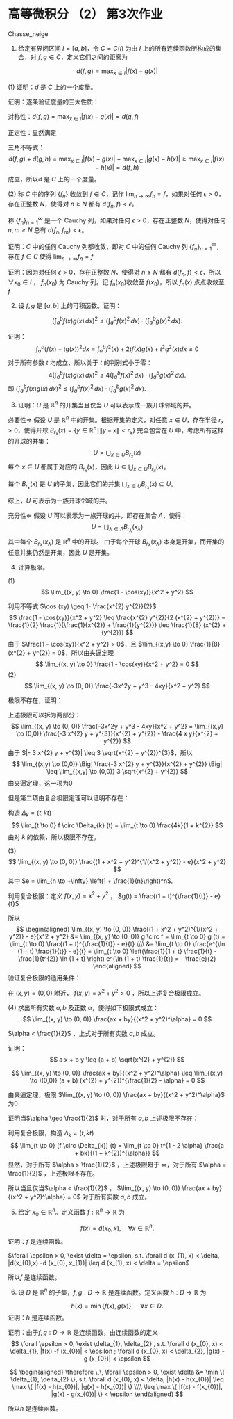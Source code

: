 # 高等微积分 （2） 第3次作业

Chasse_neige

1. 给定有界闭区间 $I = [a, b]$，令 $C = C(I)$ 为由 $I$ 上的所有连续函数所构成的集合，对 $f, g \in C$，定义它们之间的距离为

$$
d(f, g) = \max_{x \in I} |f(x) - g(x)|
$$

(1) 证明：$d$ 是 $C$ 上的一个度量。

证明：逐条验证度量的三大性质：

对称性：$d(f, g) = \max_{x \in I} |f(x) - g(x)| = d (g, f)$ 

正定性：显然满足

三角不等式：
$$
d (f, g) + d (g, h) = \max_{x \in I} |f (x) - g (x)| + \max_{x \in I} |g (x) - h (x)| \geq \max_{x \in I} |f (x) - h(x)| = d (f, h)
$$
成立，所以$d$ 是 $C$ 上的一个度量。

(2) 称 $C$ 中的序列 $\{f_n\}$ 收敛到 $f \in C$，记作 $\lim_{n \to \infty} f_n = f$，如果对任何 $\epsilon > 0$，存在正整数 $N$，使得对 $n \geq N$ 都有 $d(f_n, f) < \epsilon$。

称 $\{f_n\}_{n=1}^\infty$ 是一个 Cauchy 列，如果对任何 $\epsilon > 0$，存在正整数 $N$，使得对任何 $n, m \geq N$ 总有 $d(f_n, f_m) < \epsilon$。

证明：$C$ 中的任何 Cauchy 列都收敛，即对 $C$ 中的任何 Cauchy 列 $\{f_n\}_{n=1}^\infty$，存在 $f \in C$ 使得 $\lim_{n \to \infty} f_n = f$

证明：因为对任何 $\epsilon > 0$，存在正整数 $N$，使得对 $n \geq N$ 都有 $d(f_n, f) < \epsilon$，所以 $\forall x_{0} \in I$ ，  $f_{n}(x_{0})$ 为 Cauchy 列。记  $f_{n}(x_{0})$收敛至 $f (x_{0})$，所以  $f_{n} (x)$ 点点收敛至 $f$ 

2. 设 $f, g$ 是 $[a, b]$ 上的可积函数。证明：

$$
\left( \int_a^b f(x)g(x) \, dx \right)^2 \leq \left( \int_a^b f(x)^2 \, dx \right) \cdot \left( \int_a^b g(x)^2 \, dx \right).
$$

证明：
$$
\int_{a}^{b} (f (x) + t g(x))^{2} dx = \int_{a}^{b} f^{2} (x) + 2 t f (x) g (x) + t^{2} g^{2} (x) dx \geq 0
$$
 对于所有参数 $t$ 均成立，所以关于 $t$ 的判别式小于零：
$$
4 \left( \int_a^b f(x)g(x) \, dx \right)^2 \leq 4 \left( \int_a^b f(x)^2 \, dx \right) \cdot \left( \int_a^b g(x)^2 \, dx \right).
$$
即 $\left( \int_a^b f(x)g(x) \, dx \right)^2 \leq \left( \int_a^b f(x)^2 \, dx \right) \cdot \left( \int_a^b g(x)^2 \, dx \right).$

3. 证明：$U$ 是 $\mathbb{R}^n$ 的开集当且仅当 $U$ 可以表示成一族开球邻域的并。

必要性⇒
假设 $U$ 是 $\mathbb{R}^n$ 中的开集。根据开集的定义，对任意 $x \in U$，存在半径 $r_x > 0$，使得开球 $B_{r_{x}} (x) = \{ y \in \mathbb{R}^n \mid \|y - x\| < r_x \}$ 完全包含在 $U$ 中，考虑所有这样的开球的并集：
$$
U = \bigcup_{x \in U} B_{r_{x}} (x)
$$
每个 $x \in U$ 都属于对应的 $B_{{r_{x}}} (x)$，因此 $U \subseteq \bigcup_{x \in U} B_{r_{x}} (x)$。

每个 $B_{r_{{x}}} (x)$ 是 $U$ 的子集，因此它们的并集 $\bigcup_{x \in U} B_{r_{x}} (x) \subseteq U$。

综上，$U$ 可表示为一族开球邻域的并。

充分性⇐
假设 $U$ 可以表示为一族开球的并，即存在集合 $\Lambda$，使得：
$$
U = \bigcup_{\lambda \in \Lambda} B_{r_{\lambda}} (x_\lambda)
$$
其中每个 $B_{r_{\lambda}} (x_\lambda)$ 是 $\mathbb{R}^n$ 中的开球。 
由于每个开球 $B_{r_{\lambda}} (x_\lambda)$ 本身是开集，而开集的任意并集仍然是开集，因此 $U$ 是开集。

4. 计算极限。

(1)
$$
\lim_{(x, y) \to 0} \frac{1 - \cos(xy)}{x^2 + y^2}
$$

利用不等式 $\cos (xy) \geq 1- \frac{x^{2} y^{2}}{2}$
$$
 \frac{1 - \cos(xy)}{x^2 + y^2} \leq \frac{x^{2} y^{2}}{2 (x^{2} + y^{2})} = \frac{1}{2} \frac{1}{\frac{1}{x^{2}} + \frac{1}{y^{2}}} \leq \frac{1}{8} (x^{2} + {y^{2}})
$$
由于 $\frac{1 - \cos(xy)}{x^2 + y^2} > 0$，且 $\lim_{(x,y) \to 0} \frac{1}{8} (x^{2} + y^{2}) = 0$，所以由夹逼定理
$$
\lim_{(x, y) \to 0} \frac{1 - \cos(xy)}{x^2 + y^2} = 0
$$
(2)
$$
\lim_{(x, y) \to (0, 0)} \frac{-3x^2y + y^3 - 4xy}{x^2 + y^2}
$$

极限不存在，证明：

上述极限可以拆为两部分：
$$
\lim_{(x, y) \to (0, 0)} \frac{-3x^2y + y^3 - 4xy}{x^2 + y^2} = \lim_{(x,y) \to (0,0)} \frac{-3 x^{2} y + y^{3}}{x^{2} +  y^{2}} -  \frac{4 x y}{x^{2} + y^{2}}
$$
由于 $|- 3 x^{2} y + y^{3}| \leq 3 \sqrt{x^{2} + y^{2}}^{3}$，所以
$$
\lim_{(x,y) \to (0,0)} \Big|  \frac{-3 x^{2} y + y^{3}}{x^{2} +  y^{2}} \Big| \leq \lim_{(x,y) \to (0,0)} 3 \sqrt{x^{2} + y^{2}}
$$
由夹逼定理，这一项为0

但是第二项由复合极限定理可以证明不存在：

构造 $\Delta_{k} = (t, kt)$
$$
\lim_{t \to 0} f \circ \Delta_{k} (t) = \lim_{t \to 0} \frac{4k}{1 + k^{2}}  
$$
由对  $k$ 的依赖，所以极限不存在。

(3)
$$
\lim_{(x, y) \to (0, 0)} \frac{(1 + x^2 + y^2)^{1/(x^2 + y^2)} - e}{x^2 + y^2}
$$
其中 $e = \lim_{n \to +\infty} \left(1 + \frac{1}{n}\right)^n$。

利用复合极限：定义 $f(x, y)=x^{2}+y^{2}$ ， $g(t) = \frac{(1 + t)^{\frac{1}{t}} - e}{t}$

所以
$$
\begin{aligned}
\lim_{(x, y) \to (0, 0)} \frac{(1 + x^2 + y^2)^{1/(x^2 + y^2)} - e}{x^2 + y^2} &= \lim_{(x, y) \to (0, 0)} g \circ f = \lim_{t \to 0} g (t) = \lim_{t \to 0} \frac{(1 + t)^{\frac{1}{t}} - e}{t} \\\\
&= \lim_{t \to 0} \frac{e^{\ln (1 + t) \frac{1}{t}} - e}{t} = \lim_{t \to 0} \left(\frac{1}{1 + t} \frac{1}{t} - \frac{1}{t^{2}} \ln (1 + t) \right) e^{\ln (1 + t) \frac{1}{t}} = - \frac{e}{2}
\end{aligned}
$$
验证复合极限的适用条件：

在 $(x, y) = (0, 0)$ 附近， $f(x, y)=x^{2}+y^{2} > 0$ ，所以上述复合极限成立。

(4) 求出所有实数 $a, b$ 及正数 $\alpha$，使得如下极限式成立：
$$
\lim_{(x, y) \to (0, 0)} \frac{ax + by}{(x^2 + y^2)^\alpha} = 0
$$

$\alpha < \frac{1}{2}$ ，上式对于所有实数 $a, b$ 成立。

证明：
$$
a x + b y \leq (a + b) \sqrt{x^{2} + y^{2}}
$$

$$
\lim_{(x, y) \to (0, 0)} \frac{ax + by}{(x^2 + y^2)^\alpha} \leq \lim_{(x,y) \to )(0,0)} (a + b) (x^{2} + y^{2})^{\frac{1}{2} - \alpha} = 0
$$

由夹逼定理，极限 $\lim_{(x, y) \to (0, 0)} \frac{ax + by}{(x^2 + y^2)^\alpha}$ 为0

证明当$\alpha \geq \frac{1}{2}$ 时，对于所有 $a,b$ 上述极限不存在：

利用复合极限，构造 $\Delta_{k} = (t, kt)$
$$
\lim_{t \to 0} (f \circ \Delta_{k}) (t) = \lim_{t \to 0} t^{1 - 2 \alpha} \frac{a + bk}{(1 + k^{2})^{\alpha}}
$$
显然，对于所有  $\alpha > \frac{1}{2}$ ，上述极限趋于 $\infty$，对于所有 $\alpha = \frac{1}{2}$ ，上述极限不存在。

所以当且仅当$\alpha < \frac{1}{2}$ ， $\lim_{(x, y) \to (0, 0)} \frac{ax + by}{(x^2 + y^2)^\alpha} = 0$ 对于所有实数 $a, b$ 成立。

5. 给定 $x_0 \in \mathbb{R}^n$。定义函数 $f : \mathbb{R}^n \to \mathbb{R}$ 为

$$
f(x) = d(x_0, x), \quad \forall x \in \mathbb{R}^n.
$$
证明：$f$ 是连续函数。

 $\forall \epsilon > 0, \exist \delta = \epsilon, s.t. \forall d (x_{1}, x) < \delta, |d(x_{0},x) -d (x_{0}, x_{1})| \leq d (x_{1}, x) < \delta = \epsilon$

所以$f$ 是连续函数。

6. 设 $D$ 是 $\mathbb{R}^n$ 的子集，$f, g : D \to \mathbb{R}$ 是连续函数。定义函数 $h : D \to \mathbb{R}$ 为

$$
h(x) = \min\{f(x), g(x)\}, \quad \forall x \in D.
$$
证明：$h$ 是连续函数。

证明：由于$f, g : D \to \mathbb{R}$ 是连续函数，由连续函数的定义
$$
\forall \epsilon > 0, \exist \delta_{1}, \delta_{2} , s.t. \forall d (x_{0}, x) < \delta_{1}, |f(x) -f (x_{0})| < \epsilon ; \forall d (x_{0}, x) < \delta_{2}, |g(x) - g (x_{0})| < \epsilon
$$

$$
\begin{aligned}
\therefore \,\, \forall \epsilon > 0, \exist \delta &= \min \{ \delta_{1}, \delta_{2} \}, s.t. \forall d (x_{0}, x) < \delta, |h(x) - h(x_{0})| \leq \max \{ |f(x) - h(x_{0})|, |g(x) - h(x_{0})| \} \\\\
\leq \max \{ |f(x) - f(x_{0})|, |g(x) - g(x_{0})| \} < \epsilon
\end{aligned}
$$

所以$h$ 是连续函数。